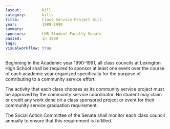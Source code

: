 ```yaml
---  
layout:         bill
category:       bills
title:          Class Service Project Bill
year:           1989-1990
summary:        
sponsors:       LHS Student-Faculty Senate
passed:         in 1989
tags:           
visualworkflow: true
---
```


Beginning in the Academic year 1990-1991, all class councils at Lexington High School shall be required to sponsor at least one event over the course of each academic year organized specifically for the purpose of contributing to a community service effort.

The activity that each class chooses as its community service project must be approved by the community service coordinator. No student may claim or credit any work done on a class sponsored project or event for their community service graduation requirement.

The Social Action Committee of the Senate shall monitor each class council annually to ensure that this requirement is fulfilled.